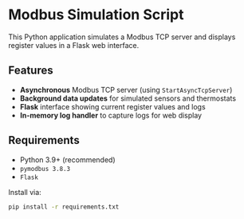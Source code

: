 # Modbus Simulation Script

This Python application simulates a Modbus TCP server and displays register values in a Flask web interface.

## Features

- **Asynchronous** Modbus TCP server (using `StartAsyncTcpServer`)
- **Background data updates** for simulated sensors and thermostats
- **Flask** interface showing current register values and logs
- **In-memory log handler** to capture logs for web display

## Requirements

- Python 3.9+ (recommended)
- `pymodbus 3.8.3`
- `Flask`

Install via:

```bash
pip install -r requirements.txt

